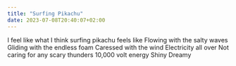 ```yaml
---
title: "Surfing Pikachu"
date: 2023-07-08T20:40:07+02:00
---
```


I feel like what I think surfing pikachu feels like
Flowing with the salty waves
Gliding with the endless foam
Caressed with the wind
Electricity all over
Not caring for any scary thunders
10,000 volt energy
Shiny
Dreamy
